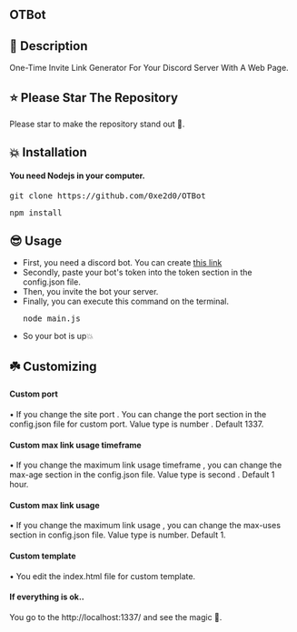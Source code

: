 ## OTBot
<h2>🤖 Description</h2>

One-Time Invite Link Generator For Your Discord Server With A Web Page.

<h2>⭐ Please Star The Repository</h2>
Please star to make the repository stand out 🙏.

<h2>💥 Installation</h2>

<h4>You need Nodejs in your computer.</h4>

<pre>git clone https://github.com/0xe2d0/OTBot</pre>
<pre>npm install</pre>

<h2>😎 Usage</h2>

<ul>
<li>First, you need a discord bot. You can create <a href="https://discord.com/developers/">this link</a> </li>
<li>Secondly, paste your bot's token into the token section in the config.json file.</li>
<li>Then, you invite the bot your server. </li>
<li>Finally, you can execute this command on the terminal.<pre>node main.js</pre>
<li>So your bot is up💥</li>
</ul>

<h2>☘️ Customizing</h2>

<h4>Custom port</h4>
• If you change the site port . You can change the port section in the config.json file for custom port. Value type is number  . Default 1337.

<h4>Custom max link usage timeframe</h4>
• If you change the maximum link usage timeframe , you can change the max-age section in the config.json file. Value type is second . Default 1 hour.

<h4> Custom max link usage</h4>
• If you change the maximum link usage , you can change the max-uses section in config.json file. Value type is number. Default 1.

<h4> Custom template</h4>
• You edit the index.html file for custom template.

<h4>If everything is ok..</h4>
You go to the http://localhost:1337/ and see the magic 🤠.

